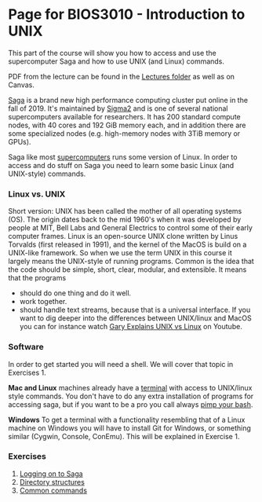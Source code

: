 # Page for BIOS3010 - Introduction to UNIX

This part of the course will show you how to access and use the supercomputer Saga and how to use UNIX (and Linux) commands.

PDF from the lecture can be found in the [Lectures folder](/Lectures/BIOS3010_Week19_intro_to_unix.pdf) as well as on Canvas.

[Saga](https://www.sigma2.no/systems#saga) is a brand new high performance computing cluster put online in the fall of 2019. It's maintained by [Sigma2](https://www.sigma2.no/) and is one of several national supercomputers available for researchers. It has 200 standard compute nodes, with 40 cores and 192 GiB memory each, and in addition there are some specialized nodes (e.g. high-memory nodes with 3TiB memory or GPUs).

Saga like most [supercomputers](https://en.wikipedia.org/wiki/Supercomputer_operating_systems) runs some version of Linux. In order to access and do stuff on Saga you need to learn some basic Linux (and UNIX-style) commands.

### Linux vs. UNIX
Short version: UNIX has been called the mother of all operating systems (OS). The origin dates back to the mid 1960's when it was developed by people at MIT, Bell Labs and General Electrics to control some of their early computer frames. Linux is an open-source UNIX clone written by Linus Torvalds (first released in 1991), and the kernel of the MacOS is build on a UNIX-like framework. So when we use the term UNIX in this course it largely means the UNIX-style of running programs.  Common is the idea that the code should be simple, short, clear, modular, and extensible. It means that the programs
- should do one thing and do it well.
- work together.
- should handle text streams, because that is a universal interface.
If you want to dig deeper into the differences between UNIX/linux and MacOS you can for instance watch [Gary Explains UNIX vs Linux](https://youtu.be/jowCUo_UGts) on Youtube.


### Software
In order to get started you will need a shell. We will cover that topic in Exercises 1.

**Mac and Linux** machines already have a [terminal](https://en.wikipedia.org/wiki/Terminal_emulator) with access to UNIX/linux style commands. You don't have to do any extra installation of programs for accessing saga, but if you want to be a pro you call always [pimp your bash](https://www.itworld.com/article/2833199/3-ways-to-pimp-your-bash-console.html).

**Windows**
To get a terminal with a functionality resembling that of a Linux machine on Windows you will have to install Git for Windows, or something similar (Cygwin, Console, ConEmu). This will be explained in Exercise 1.

### Exercises
1) [Logging on to Saga](Exercises/Exercise_1.md)
2) [Directory structures](Exercises/Exercise_2_folder_structure.md)
3) [Common commands](Exercises/Exercise_3_cmds.md)
